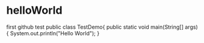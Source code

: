 # helloWorld
first github test
public class TestDemo{
  public static void main(String[] args){
    System.out.println("Hello World");
}

